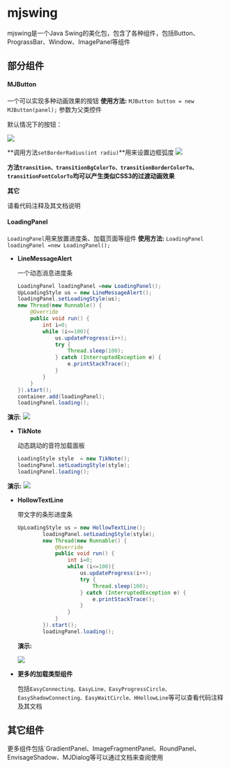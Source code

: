 # mjswing
mjswing是一个Java Swing的美化包，包含了各种组件，包括Button、PrograssBar、Window、ImagePanel等组件

## 部分组件
#### MJButton
一个可以实现多种动画效果的按钮
**使用方法:** `MJButton button = new MJButton(panel);` 参数为父类控件

默认情况下的按钮：

![](https://cdn.jsdelivr.net/gh/Mizhou-NJJ/mjswing/source/rmimg/mjb0.png)

**调用方法`setBorderRadius(int radiu)`**用来设置边框弧度
![](https://cdn.jsdelivr.net/gh/Mizhou-NJJ/mjswing/source/rmimg/mjb1.png)

**方法`transition、transitionBgColorTo、transitionBorderColorTo、transitionFontColorTo`均可以产生类似CSS3的过渡动画效果**

**其它**

请看代码注释及其文档说明


#### LoadingPanel

`LoadingPanel`用来放置进度条、加载页面等组件
**使用方法:** `LoadingPanel loadingPanel =new LoadingPanel();`

+ **LineMessageAlert**

  一个动态消息进度条

  ```Java
  LoadingPanel loadingPanel =new LoadingPanel();
  UpLoadingStyle us = new LineMessageAlert();
  loadingPanel.setLoadingStyle(us);
  new Thread(new Runnable() {
      @Override
      public void run() {
          int i=0;
          while (i<=100){
              us.updateProgress(i++);
              try {
                  Thread.sleep(100);
              } catch (InterruptedException e) {
                  e.printStackTrace();
              }
          }
      }
  }).start();
  container.add(loadingPanel);
  loadingPanel.loading();
  ```
**演示**:
![](https://cdn.jsdelivr.net/gh/Mizhou-NJJ/mjswing/source/rmimg/m0.png)

+ **TikNote**

  动态跳动的音符加载面板

  ```Java
  LoadingStyle style  = new TikNote();
  loadingPanel.setLoadingStyle(style);
  loadingPanel.loading();
  ```
**演示:**
![](https://cdn.jsdelivr.net/gh/Mizhou-NJJ/mjswing/source/rmimg/m1.png)


+ **HollowTextLine**

  带文字的条形进度条

  ```Java
  UpLoadingStyle us = new HollowTextLine();
          loadingPanel.setLoadingStyle(style);
          new Thread(new Runnable() {
              @Override
              public void run() {
                  int i=0;
                  while (i<=100){
                      us.updateProgress(i++);
                      try {
                          Thread.sleep(100);
                      } catch (InterruptedException e) {
                          e.printStackTrace();
                      }
                  }
              }
          }).start();
          loadingPanel.loading();
  ```

  **演示:**

  ![](https://cdn.jsdelivr.net/gh/Mizhou-NJJ/mjswing/source/rmimg/m2.png)

+ **更多的加载类型组件**

  包括`EasyConnecting、EasyLine、EasyProgressCircle、EasyShadowConnecting、EasyWaitCircle、HHollowLine`等可以查看代码注释及其文档

## 其它组件
更多组件包括`GradientPanel、ImageFragmentPanel、RoundPanel、EnvisageShadow、MJDialog等可以通过文档来查阅使用




